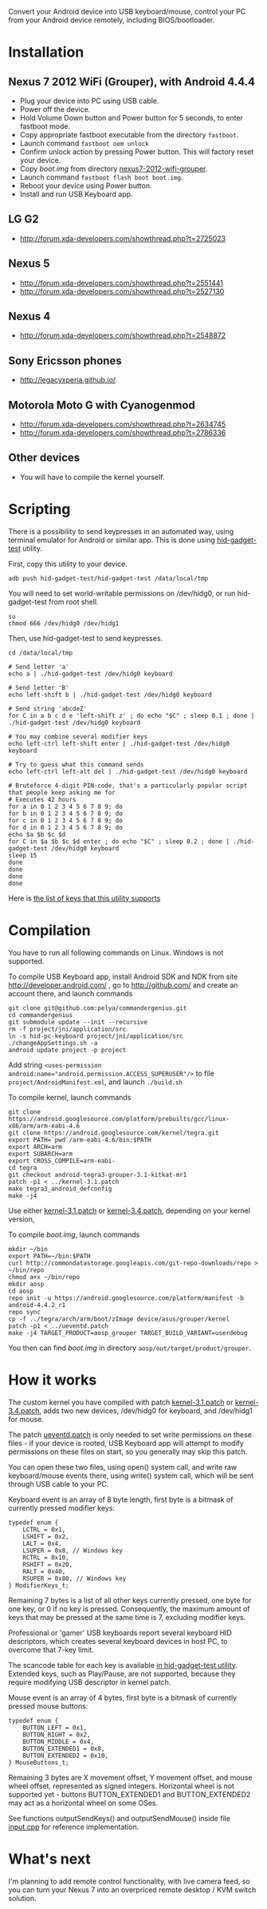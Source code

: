 Convert your Android device into USB keyboard/mouse, control your PC from your Android device remotely, including BIOS/bootloader.


Installation
============

Nexus 7 2012 WiFi (Grouper), with Android 4.4.4
-----------------------------------------------

- Plug your device into PC using USB cable.
- Power off the device.
- Hold Volume Down button and Power button for 5 seconds, to enter fastboot mode.
- Copy appropriate fastboot executable from the directory `fastboot`.
- Launch command `fastboot oem unlock`
- Confirm unlock action by pressing Power button. This will factory reset your device.
- Copy *boot.img* from directory [nexus7-2012-wifi-grouper](nexus7-2012-wifi-grouper).
- Launch command `fastboot flash boot boot.img`.
- Reboot your device using Power button.
- Install and run USB Keyboard app.

LG G2
-----

- http://forum.xda-developers.com/showthread.php?t=2725023

Nexus 5
-------

- http://forum.xda-developers.com/showthread.php?t=2551441
- http://forum.xda-developers.com/showthread.php?t=2527130

Nexus 4
-------

- http://forum.xda-developers.com/showthread.php?t=2548872

Sony Ericsson phones
--------------------

- http://legacyxperia.github.io/

Motorola Moto G with Cyanogenmod
--------------------------------

- http://forum.xda-developers.com/showthread.php?t=2634745
- http://forum.xda-developers.com/showthread.php?t=2786336

Other devices
-------------

- You will have to compile the kernel yourself.

Scripting
=========

There is a possibility to send keypresses in an automated way, using terminal emulator for Android or similar app.
This is done using [hid-gadget-test](hid-gadget-test/hid-gadget-test) utility.

First, copy this utility to your device.

	adb push hid-gadget-test/hid-gadget-test /data/local/tmp

You will need to set world-writable permissions on /dev/hidg0, or run hid-gadget-test from root shell.

	su
	chmod 666 /dev/hidg0 /dev/hidg1

Then, use hid-gadget-test to send keypresses.

	cd /data/local/tmp

	# Send letter 'a'
	echo a | ./hid-gadget-test /dev/hidg0 keyboard

	# Send letter 'B'
	echo left-shift b | ./hid-gadget-test /dev/hidg0 keyboard

	# Send string 'abcdeZ'
	for C in a b c d e 'left-shift z' ; do echo "$C" ; sleep 0.1 ; done | ./hid-gadget-test /dev/hidg0 keyboard

	# You may combine several modifier keys
	echo left-ctrl left-shift enter | ./hid-gadget-test /dev/hidg0 keyboard

	# Try to guess what this command sends
	echo left-ctrl left-alt del | ./hid-gadget-test /dev/hidg0 keyboard

	# Bruteforce 4-digit PIN-code, that's a particularly popular script that people keep asking me for
	# Executes 42 hours
	for a in 0 1 2 3 4 5 6 7 8 9; do
	for b in 0 1 2 3 4 5 6 7 8 9; do
	for c in 0 1 2 3 4 5 6 7 8 9; do
	for d in 0 1 2 3 4 5 6 7 8 9; do
	echo $a $b $c $d
	for C in $a $b $c $d enter ; do echo "$C" ; sleep 0.2 ; done | ./hid-gadget-test /dev/hidg0 keyboard
	sleep 15
	done
	done
	done
	done

Here is [the list of keys that this utility supports](hid-gadget-test/jni/hid-gadget-test.c#L33)

Compilation
===========

You have to run all following commands on Linux. Windows is not supported.

To compile USB Keyboard app, install Android SDK and NDK from site http://developer.android.com/ ,
go to http://github.com/ and create an account there, and launch commands

	git clone git@github.com:pelya/commandergenius.git
	cd commandergenius
	git submodule update --init --recursive
	rm -f project/jni/application/src
	ln -s hid-pc-keyboard project/jni/application/src
	./changeAppSettings.sh -a
	android update project -p project

Add string `<uses-permission android:name="android.permission.ACCESS_SUPERUSER"/>` to file `project/AndroidManifest.xml`, and launch `./build.sh`

To compile kernel, launch commands

	git clone https://android.googlesource.com/platform/prebuilts/gcc/linux-x86/arm/arm-eabi-4.6
	git clone https://android.googlesource.com/kernel/tegra.git
	export PATH=`pwd`/arm-eabi-4.6/bin:$PATH
	export ARCH=arm
	export SUBARCH=arm
	export CROSS_COMPILE=arm-eabi-
	cd tegra
	git checkout android-tegra3-grouper-3.1-kitkat-mr1
	patch -p1 < ../kernel-3.1.patch
	make tegra3_android_defconfig
	make -j4

Use either [kernel-3.1.patch](kernel-3.1.patch) or [kernel-3.4.patch](kernel-3.4.patch), depending on your kernel version,

To compile *boot.img*, launch commands

	mkdir ~/bin
	export PATH=~/bin:$PATH
	curl http://commondatastorage.googleapis.com/git-repo-downloads/repo > ~/bin/repo
	chmod a+x ~/bin/repo
	mkdir aosp
	cd aosp
	repo init -u https://android.googlesource.com/platform/manifest -b android-4.4.2_r1
	repo sync
	cp -f ../tegra/arch/arm/boot/zImage device/asus/grouper/kernel
	patch -p1 < ../ueventd.patch
	make -j4 TARGET_PRODUCT=aosp_grouper TARGET_BUILD_VARIANT=userdebug

You then can find *boot.img* in directory `aosp/out/target/product/grouper`.

How it works
============

The custom kernel you have compiled with patch [kernel-3.1.patch](kernel-3.1.patch) or [kernel-3.4.patch](kernel-3.4.patch),
adds two new devices, /dev/hidg0 for keyboard, and /dev/hidg1 for mouse.

The patch [ueventd.patch](ueventd.patch) is only needed to set write permissions on these files -
if your device is rooted, USB Keyboard app will attempt to modify permissions on these files on start,
so you generally may skip this patch.

You can open these two files, using open() system call,
and write raw keyboard/mouse events there, using write() system call,
which will be sent through USB cable to your PC.

Keyboard event is an array of 8 byte length, first byte is a bitmask of currently pressed modifier keys:

	typedef enum {
		LCTRL = 0x1,
		LSHIFT = 0x2,
		LALT = 0x4,
		LSUPER = 0x8, // Windows key
		RCTRL = 0x10,
		RSHIFT = 0x20,
		RALT = 0x40,
		RSUPER = 0x80, // Windows key
	} ModifierKeys_t;

Remaining 7 bytes is a list of all other keys currently pressed, one byte for one key, or 0 if no key is pressed.
Consequently, the maximum amount of keys that may be pressed at the same time is 7, excluding modifier keys.

Professional or 'gamer' USB keyboards report several keyboard HID descriptors, which creates several keyboard devices in host PC,
to overcome that 7-key limit.

The scancode table for each key is available [in hid-gadget-test utility](hid-gadget-test/jni/hid-gadget-test.c#L33).
Extended keys, such as Play/Pause, are not supported, because they require modifying USB descriptor in kernel patch.

Mouse event is an array of 4 bytes, first byte is a bitmask of currently pressed mouse buttons:

	typedef enum {
		BUTTON_LEFT = 0x1,
		BUTTON_RIGHT = 0x2,
		BUTTON_MIDDLE = 0x4,
		BUTTON_EXTENDED1 = 0x8,
		BUTTON_EXTENDED2 = 0x10,
	} MouseButtons_t;

Remaining 3 bytes are X movement offset, Y movement offset, and mouse wheel offset, represented as signed integers.
Horizontal wheel is not supported yet - buttons BUTTON_EXTENDED1 and BUTTON_EXTENDED2 may act as a horizontal wheel on some OSes.

See functions outputSendKeys() and outputSendMouse() inside file [input.cpp](remote-client/input.cpp)
for reference implementation.

What's next
===========

I'm planning to add remote control functionality, with live camera feed,
so you can turn your Nexus 7 into an overpriced remote desktop / KVM switch solution.
